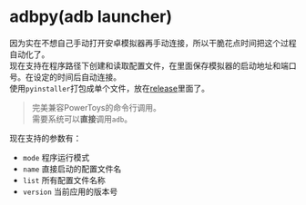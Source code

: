 # adbpy(adb launcher)
因为实在不想自己手动打开安卓模拟器再手动连接，所以干脆花点时间把这个过程自动化了。  
现在支持在程序路径下创建和读取配置文件，在里面保存模拟器的启动地址和端口号。在设定的时间后自动连接。  
使用`pyinstaller`打包成单个文件，放在[release](https://github.com/lingfengyu-dreaming/release/releases/)里面了。
> 完美兼容PowerToys的命令行调用。  
> 需要系统可以**直接**调用`adb`。

现在支持的参数有：
- `mode` 程序运行模式
- `name` 直接启动的配置文件名
- `list` 所有配置文件名称
- `version` 当前应用的版本号
